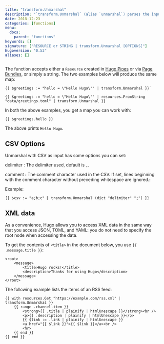 ```yaml
---
title: "transform.Unmarshal"
description: "`transform.Unmarshal` (alias `unmarshal`) parses the input and converts it into a map or an array. Supported formats are JSON, TOML, YAML, XML and CSV."
date: 2018-12-23
categories: [functions]
menu:
  docs:
    parent: "functions"
keywords: []
signature: ["RESOURCE or STRING | transform.Unmarshal [OPTIONS]"]
hugoversion: "0.53"
aliases: []
---
```


The function accepts either a `Resource` created in [Hugo Pipes](/hugo-pipes/) or via [Page Bundles](/content-management/page-bundles/), or simply a string. The two examples below will produce the same map:

```go-html-template
{{ $greetings := "hello = \"Hello Hugo\"" | transform.Unmarshal }}`
```

```go-html-template
{{ $greetings := "hello = \"Hello Hugo\"" | resources.FromString "data/greetings.toml" | transform.Unmarshal }}
```

In both the above examples, you get a map you can work with:

```go-html-template
{{ $greetings.hello }}
```

The above prints `Hello Hugo`.

## CSV Options

Unmarshal with CSV as input has some options you can set:

delimiter
: The delimiter used, default is `,`.

comment
: The comment character used in the CSV. If set, lines beginning with the comment character without preceding whitespace are ignored.:

Example:

```go-html-template
{{ $csv := "a;b;c" | transform.Unmarshal (dict "delimiter" ";") }}
```

## XML data

As a convenience, Hugo allows you to access XML data in the same way that you access JSON, TOML, and YAML: you do not need to specify the root node when accessing the data.

To get the contents of `<title>` in the document below, you use `{{ .message.title }}`:

```
<root>
    <message>
        <title>Hugo rocks!</title>
        <description>Thanks for using Hugo</description>
    </message>
</root>
```

The following example lists the items of an RSS feed:

```
{{ with resources.Get "https://example.com/rss.xml" | transform.Unmarshal }}
    {{ range .channel.item }}
        <strong>{{ .title | plainify | htmlUnescape }}</strong><br />
        <p>{{ .description | plainify | htmlUnescape }}</p>
        {{ $link := .link | plainify | htmlUnescape }}
        <a href="{{ $link }}">{{ $link }}</a><br />
        <hr>
    {{ end }}
{{ end }}
```
